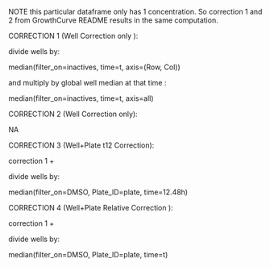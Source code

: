 
NOTE this particular dataframe only has 1 concentration. So correction 1 and 2 from GrowthCurve README results in the same computation.

CORRECTION 1 (Well Correction only ):

divide wells by:

median(filter_on=inactives, time=t, axis=(Row, Col))

and multiply by global well median at that time  :

median(filter_on=inactives, time=t, axis=all)



CORRECTION 2 (Well Correction only):

NA


CORRECTION 3 (Well+Plate t12 Correction):

correction 1 +

divide wells by:

median(filter_on=DMSO, Plate_ID=plate, time=12.48h)


CORRECTION 4 (Well+Plate Relative Correction ):

correction 1 +

divide wells by:

median(filter_on=DMSO, Plate_ID=plate, time=t)
